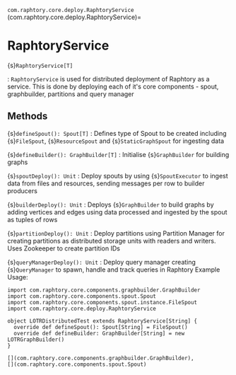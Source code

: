 `com.raphtory.core.deploy.RaphtoryService`
(com.raphtory.core.deploy.RaphtoryService)=
# RaphtoryService

{s}`RaphtoryService[T]`

 : `RaphtoryService` is used for distributed deployment of Raphtory as a service. This is done by deploying each of it's core components - spout, graphbuilder, partitions and query manager

## Methods

   {s}`defineSpout(): Spout[T]`
     : Defines type of Spout to be created including {s}`FileSpout`, {s}`ResourceSpout` and {s}`StaticGraphSpout` for ingesting data

   {s}`defineBuilder(): GraphBuilder[T]`
     : Initialise {s}`GraphBuilder` for building graphs

   {s}`spoutDeploy(): Unit`
     : Deploy spouts by using {s}`SpoutExecutor` to ingest data from files and resources, sending messages per row to builder producers

   {s}`builderDeploy(): Unit`
     : Deploys {s}`GraphBuilder` to build graphs by adding vertices and edges using data processed and ingested by the spout as tuples of rows

  {s}`partitionDeploy(): Unit`
     : Deploy partitions using Partition Manager for creating partitions as distributed storage units with readers and writers. Uses Zookeeper to create partition IDs

  {s}`queryManagerDeploy(): Unit`
     : Deploy query manager creating {s}`QueryManager` to spawn, handle and track queries in Raphtory
Example Usage:

```{code-block} scala
import com.raphtory.core.components.graphbuilder.GraphBuilder
import com.raphtory.core.components.spout.Spout
import com.raphtory.core.components.spout.instance.FileSpout
import com.raphtory.core.deploy.RaphtoryService

object LOTRDistributedTest extends RaphtoryService[String] {
  override def defineSpout(): Spout[String] = FileSpout()
  override def defineBuilder: GraphBuilder[String] = new LOTRGraphBuilder()
}
```

 ```{seealso}
 [](com.raphtory.core.components.graphbuilder.GraphBuilder),
 [](com.raphtory.core.components.spout.Spout)
 ```